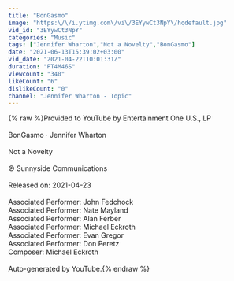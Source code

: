 ```yaml
---
title: "BonGasmo"
image: "https:\/\/i.ytimg.com\/vi\/3EYywCt3NpY\/hqdefault.jpg"
vid_id: "3EYywCt3NpY"
categories: "Music"
tags: ["Jennifer Wharton","Not a Novelty","BonGasmo"]
date: "2021-06-13T15:39:02+03:00"
vid_date: "2021-04-22T10:01:31Z"
duration: "PT4M46S"
viewcount: "340"
likeCount: "6"
dislikeCount: "0"
channel: "Jennifer Wharton - Topic"
---
```

{% raw %}Provided to YouTube by Entertainment One U.S., LP<br /><br />BonGasmo · Jennifer Wharton<br /><br />Not a Novelty<br /><br />℗ Sunnyside Communications<br /><br />Released on: 2021-04-23<br /><br />Associated  Performer: John Fedchock<br />Associated  Performer: Nate Mayland<br />Associated  Performer: Alan Ferber<br />Associated  Performer: Michael Eckroth<br />Associated  Performer: Evan Gregor<br />Associated  Performer: Don Peretz<br />Composer: Michael Eckroth<br /><br />Auto-generated by YouTube.{% endraw %}
